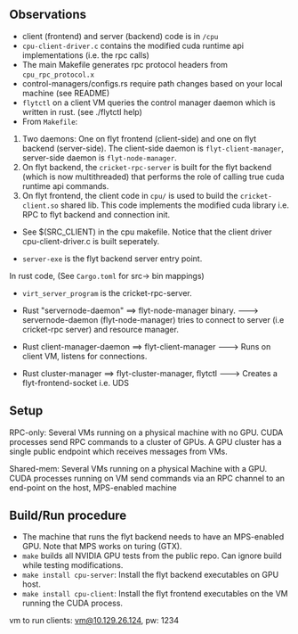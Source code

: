 Observations
-------------
- client (frontend) and server (backend) code is in `/cpu`
- `cpu-client-driver.c` contains the modified cuda runtime api implementations (i.e. the rpc calls)
- The main Makefile generates rpc protocol headers from `cpu_rpc_protocol.x`
- control-managers/configs.rs require path changes based on your local machine (see README)
- `flytctl` on a client VM queries the control manager daemon which is written in rust. (see ./flytctl help)
- From `Makefile`: 
1. Two daemons: One on flyt frontend (client-side) and one on flyt backend (server-side). The client-side daemon is `flyt-client-manager`, server-side daemon is `flyt-node-manager`. 
2. On flyt backend, the `cricket-rpc-server` is built for the flyt backend (which is now multithreaded) that performs the role of calling true cuda runtime api commands.
3. On flyt frontend, the client code in `cpu/` is used to build the `cricket-client.so` shared lib. This code implements the modified cuda library i.e. RPC to flyt backend and connection init.
- See $(SRC_CLIENT) in the cpu makefile. Notice that the client driver cpu-client-driver.c is built seperately.

- `server-exe` is the flyt backend server entry point.

In rust code, (See `Cargo.toml` for src-> bin mappings)
- `virt_server_program` is the cricket-rpc-server. 
- Rust "servernode-daemon" ==> flyt-node-manager binary.
---> servernode-daemon (flyt-node-manager) tries to connect to server (i.e cricket-rpc server) and resource manager.

- Rust client-manager-daemon ==> flyt-client-manager
---> Runs on client VM, listens for connections.

- Rust cluster-manager ==> flyt-cluster-manager, flytctl
---> Creates a flyt-frontend-socket i.e. UDS

Setup
-----
RPC-only: Several VMs running on a physical machine with no GPU. CUDA processes send RPC commands to a cluster of GPUs. A GPU cluster has a single public endpoint which receives messages from VMs.

Shared-mem: Several VMs running on a physical Machine with a GPU. CUDA processes running on VM send commands via an RPC channel to an end-point on 
the host, MPS-enabled machine 





Build/Run procedure
-------------------
- The machine that runs the flyt backend needs to have an MPS-enabled GPU. Note that MPS works on turing (GTX).
- `make` builds all NVIDIA GPU tests from the public repo. Can ignore build while testing modifications.
- `make install cpu-server`: Install the flyt backend executables on GPU host.
- `make install cpu-client`: Install the flyt frontend executables on the VM running the CUDA process.

vm to run clients: vm@10.129.26.124, pw: 1234